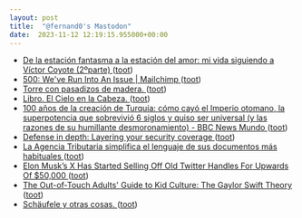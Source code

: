 ```yaml
---
layout: post
title:  "@fernand0's Mastodon"
date:  2023-11-12 12:19:15.955000+00:00
---
```

*  [De la estación fantasma a la estación del amor: mi vida siguiendo a Víctor Coyote (2ºparte) ](https://blogs.20minutos.es/motel-margot/2023/11/04/de-la-estacion-fantasma-a-la-estacion-del-amor-mi-vida-siguiendo-a-victor-coyote-2oparte) ([toot](https://mastodon.social/@fernand0/111397539411032023))
*  [500: We've Run Into An Issue \| Mailchimp ](https://mailchi.mp/bonillaware/slack-tim) ([toot](https://mastodon.social/@fernand0/111397321704850139))
*  [Torre con pasadizos de madera. ](https://www.flickr.com/photos/fernand0/53304413921) ([toot](https://mastodon.social/@fernand0/111397284441161365))
*  [Libro. El Cielo en la Cabeza. ](https://fotografiasenmovimiento.wordpress.com/2023/11/12/libro-el-cielo-en-la-cabeza) ([toot](https://mastodon.social/@fernand0/111397090008991012))
*  [100 años de la creación de Turquía: cómo cayó el Imperio otomano, la superpotencia que sobrevivió 6 siglos y quiso ser universal (y las razones de su humillante desmoronamiento) - BBC News Mundo ](https://www.bbc.com/mundo/articles/cw9v0zwlz47) ([toot](https://mastodon.social/@fernand0/111397011744615786))
*  [Defense in depth: Layering your security coverage ](https://securityintelligence.com/articles/defense-in-depth-layering-your-security-coverage) ([toot](https://mastodon.social/@fernand0/111396790389971862))
*  [La Agencia Tributaria simplifica el lenguaje de sus documentos más habituales  ](https://www.lamoncloa.gob.es/serviciosdeprensa/notasprensa/hacienda/Paginas/2023/021123-aeat-eliminacion-barreras-comprension.aspx) ([toot](https://mastodon.social/@fernand0/111396722602985411))
*  [Elon Musk’s X Has Started Selling Off Old Twitter Handles For Upwards Of $50,000 ](https://www.forbes.com/sites/alexkonrad/2023/11/03/elon-musk-x-has-started-selling-off-old-twitter-handles) ([toot](https://mastodon.social/@fernand0/111395176469562650))
*  [The Out-of-Touch Adults' Guide to Kid Culture: The Gaylor Swift Theory ](https://lifehacker.com/the-out-of-touch-adults-guide-to-kid-culture-the-gaylo-185098821) ([toot](https://mastodon.social/@fernand0/111393495201244193))
*  [Schäufele y otras cosas. ](https://avecesunafoto.wordpress.com/2023/11/11/schaufele-y-otras-cosas) ([toot](https://mastodon.social/@fernand0/111393335196356287))
